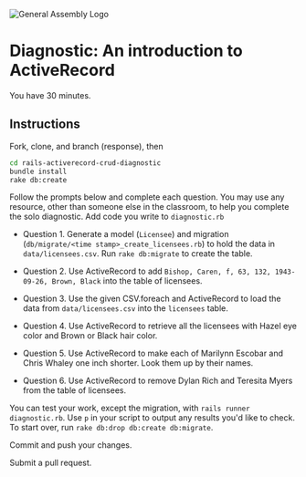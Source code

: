 ![General Assembly Logo](http://i.imgur.com/ke8USTq.png)

# Diagnostic:  An introduction to ActiveRecord

You have 30 minutes.

## Instructions

Fork, clone, and branch (response), then

```bash
cd rails-activerecord-crud-diagnostic
bundle install
rake db:create
```

Follow the prompts below and complete each question.
You may use any resource, other than someone else in the classroom,
 to help you complete the solo diagnostic.
Add code you write to `diagnostic.rb`

-   Question 1. Generate a model (`Licensee`) and migration
 (`db/migrate/<time stamp>_create_licensees.rb`) to hold the data in
  `data/licensees.csv`.  Run `rake db:migrate` to create the table.

-   Question 2. Use ActiveRecord to add
 `Bishop, Caren, f, 63, 132, 1943-09-26, Brown, Black`
  into the table of licensees.

-   Question 3. Use the given CSV.foreach and ActiveRecord to load the data from
 `data/licensees.csv` into the `licensees` table.

-   Question 4. Use ActiveRecord to retrieve all the licensees with Hazel
 eye color and Brown or Black hair color.

-   Question 5. Use ActiveRecord to make each of Marilynn Escobar and
 Chris Whaley one inch shorter. Look them up by their names.

-   Question 6. Use ActiveRecord to remove Dylan Rich and Teresita Myers from
 the table of licensees.

You can test your work, except the migration, with `rails runner diagnostic.rb`.
Use `p` in your script to output any results you'd like to check.
To start over, run `rake db:drop db:create db:migrate`.

Commit and push your changes.

Submit a pull request.
